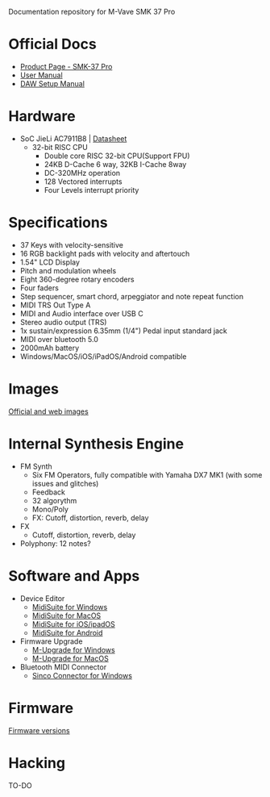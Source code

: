 Documentation repository for M-Vave SMK 37 Pro

# Official Docs

* [Product Page - SMK-37 Pro](https://www.cuvave.com/productinfo/1431195.html)
* [User Manual](manual/smk-37-pro-user-manual.pdf)
* [DAW Setup Manual](manual/smk-37-pro-daw-setup-manual.pdf)

# Hardware

* SoC JieLi AC7911B8 | [Datasheet](https://www.axtekic.com/web/uploads/file/20230313/gNZPgyZMJ87VB3CB0873B102SR6868n8.pdf)
   * 32-bit RISC CPU
     * Double core RISC 32-bit CPU(Support FPU)
     * 24KB D-Cache 6 way, 32KB I-Cache 8way
     * DC-320MHz operation
     * 128 Vectored interrupts
     * Four Levels interrupt priority

# Specifications

* 37 Keys with velocity-sensitive
* 16 RGB backlight pads with velocity and aftertouch
* 1.54" LCD Display
* Pitch and modulation wheels
* Eight 360-degree rotary encoders
* Four faders
* Step sequencer, smart chord, arpeggiator and note repeat function
* MIDI TRS Out Type A
* MIDI and Audio interface over USB C
* Stereo audio output (TRS)
* 1x sustain/expression 6.35mm (1/4") Pedal input standard jack
* MIDI over bluetooth 5.0
* 2000mAh battery
* Windows/MacOS/iOS/iPadOS/Android compatible

# Images

[Official and web images](images/IMAGES.md)

# Internal Synthesis Engine

* FM Synth 
    * Six FM Operators, fully compatible with Yamaha DX7 MK1 (with some issues and glitches)
    * Feedback
    * 32 algorythm
    * Mono/Poly
    * FX: Cutoff, distortion, reverb, delay
* FX
    * Cutoff, distortion, reverb, delay
* Polyphony: 12 notes?

# Software and Apps

* Device Editor
  * [MidiSuite for Windows](https://yms-file-store.oss-cn-hongkong.aliyuncs.com/software/pc/MidiSuite.zip)
  * [MidiSuite for MacOS](https://yms-file-store.oss-cn-hongkong.aliyuncs.com/software/pc/MidiSuite.dmg)
  * [MidiSuite for iOS/ipadOS](https://apps.apple.com/us/app/midi-suite/id6737530581)
  * [MidiSuite for Android](https://resource.m-vave.com/software/app/MidiSuite.apk)
* Firmware Upgrade
  * [M-Upgrade for Windows](https://yms-file-store.oss-cn-hongkong.aliyuncs.com/software/pc/M-UPGRADE.zip)
  * [M-Upgrade for MacOS](https://yms-file-store.oss-cn-hongkong.aliyuncs.com/software/pc/M-UPGRADE.dmg)
* Bluetooth MIDI Connector
  * [Sinco Connector for Windows](https://yms-file-store.oss-cn-hongkong.aliyuncs.com/software/pc/Sinco_Connector.exe)  

# Firmware

[Firmware versions](firmware/FIRMWARE.md)

# Hacking

TO-DO
